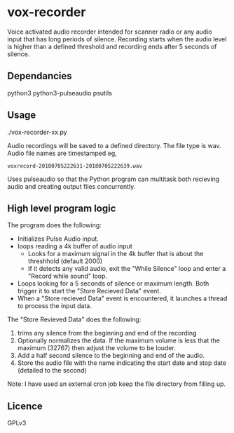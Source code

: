 # vox-recorder

Voice activated audio recorder intended for scanner radio or any audio input that has long periods of silence. Recording starts when the audio level is higher than a defined threshold and recording ends after 5 seconds of silence.

## Dependancies
python3
python3-pulseaudio
psutils

## Usage

./vox-recorder-xx.py

Audio recordings will be saved to a defined directory. The file type is wav. Audio file names are timestamped eg,

    voxrecord-20180705222631-20180705222639.wav
    
Uses pulseaudio so that the Python program can multitask both recieving audio and creating output files concurrently.

## High level program logic
The program does the following: 
 - Initializes Pulse Audio input.
 - loops reading a 4k buffer of audio input
   - Looks for a maximum signal in the 4k buffer that is about the threshhold (default 2000)
   - If it detects any valid audio, exit the "While Silence" loop and enter a "Record while sound" loop.
 - Loops looking for a 5 seconds of silence or maximum length.  Both trigger it to start the "Store Recieved Data" event.
 - When a "Store recieved Data" event is encountered, it launches a thread to process the input data.

The "Store Revieved Data" does the following:
  1. trims any silence from the beginning and end of the recording
  2. Optionally normalizes the data.  If the maximum volume is less that the maximum (32767) then adjust the volume to be louder.
  3. Add a half second silence to the beginning and end of the audio.
  4. Store the audio file with the name indicating the start date and stop date (detailed to the second) 
 
 Note: I have used an external cron job keep the file directory from filling up.   
## Licence

GPLv3
